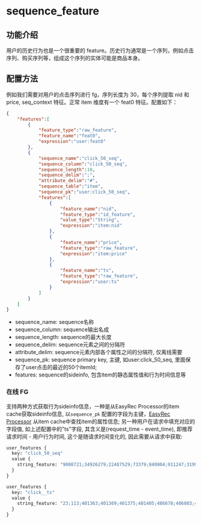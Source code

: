 # sequence_feature

## 功能介绍

⽤户的历史⾏为也是⼀个很重要的 feature。历史⾏为通常是⼀个序列，例如点击序列、购买序列等，组成这个序列的实体可能是商品本身。

## 配置方法

例如我们需要对⽤户的点击序列进⾏ fg，序列⻓度为 30，每个序列提取 nid 和 price, seq_context 特征。正常 item 维度有⼀个 feat0 特征。配置如下：

```json
{
    "features":[
        {
            "feature_type":"raw_feature",
            "feature_name":"feat0",
            "expression":"user:feat0"
        },
        {
            "sequence_name":"click_50_seq",
            "sequence_column":"click_50_seq",
            "sequence_length":10,
            "sequence_delim":";",
            "attribute_delim":"#",
            "sequence_table":"item",
            "sequence_pk":"user:click_50_seq",
            "features":[
                {
                    "feature_name":"nid",
                    "feature_type":"id_feature",
                    "value_type":"String",
                    "expression":"item:nid"
                },
                {
                    "feature_name":"price",
                    "feature_type":"raw_feature",
                    "expression":"item:price"
                },
                {
                    "feature_name":"ts",
                    "feature_type":"raw_feature",
                    "expression":"user:ts"
                }
            ]
        }
    ]
}
```

- sequence_name: sequence名称
- sequence_column: sequence输出名成
- sequence_length: sequence的最大长度
- sequence_delim: sequence元素之间的分隔符
- attribute_delim: sequence元素内部各个属性之间的分隔符, 仅离线需要
- sequence_pk: sequence primary key, 主键, 如user:click_50_seq, 里面保存了user点击的最近的50个itemId;
- features: sequence的sideinfo, 包含item的静态属性值和行为时间信息等

### 在线 FG

⽀持两种⽅式获取⾏为sideinfo信息，⼀种是从EasyRec Processor的item cache获取sideinfo信息, 以`sequence_pk` 配置的字段为主键，[EasyRec Processor](../../predict/processor.md) 从item cache中查找item的属性信息; 另⼀种⽤户在请求中填充对应的字段值, 如上述配置中的"ts"字段, 其含义是(request_time - event_time), 即推荐请求时间 - 用户行为时间, 这个是随请求时间变化的, 因此需要从请求中获取:

```protobuf
user_features {
  key: "click_50_seq"
  value {
    string_feature: "9008721;34926279;22487529;73379;840804;911247;31999202;7421440;4911004;40866551"
  }
}

user_features {
  key: "click__ts"
  value {
    string_feature: "23;113;401363;401369;401375;401405;486678;486803;486922;486969"
  }
}
```
